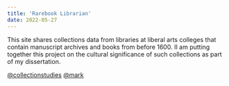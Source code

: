 ```yaml
---
title: 'Rarebook Librarian'
date: 2022-05-27
---
```


This site shares collections data from libraries at liberal arts colleges that contain manuscript archives and books from before 1600. II am putting together this project on the cultural significance of such collections as part of my dissertation.

<a rel="me" href="https://mastodon.social/@collections">@collectionstudies</a>
<a rel="me" href="https://wien.rocks/@mark">@mark</a>
